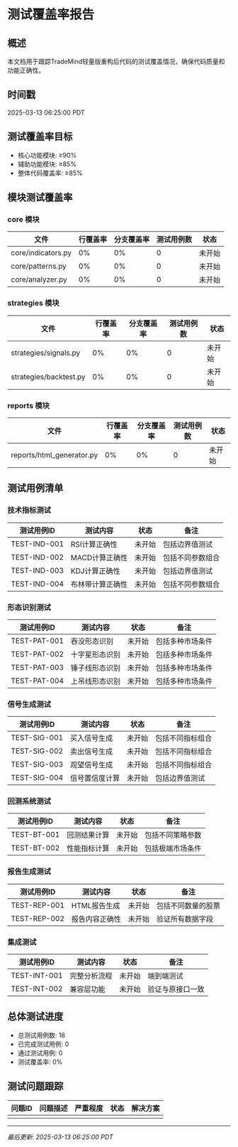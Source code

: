 # 测试覆盖率报告

## 概述
本文档用于跟踪TradeMind轻量版重构后代码的测试覆盖情况，确保代码质量和功能正确性。

## 时间戳
<!-- 使用generate_timestamp.py生成 -->
2025-03-13 06:25:00 PDT

## 测试覆盖率目标
- 核心功能模块: ≥90%
- 辅助功能模块: ≥85%
- 整体代码覆盖率: ≥85%

## 模块测试覆盖率

### core 模块

| 文件 | 行覆盖率 | 分支覆盖率 | 测试用例数 | 状态 |
|------|---------|-----------|-----------|------|
| core/indicators.py | 0% | 0% | 0 | 未开始 |
| core/patterns.py | 0% | 0% | 0 | 未开始 |
| core/analyzer.py | 0% | 0% | 0 | 未开始 |

### strategies 模块

| 文件 | 行覆盖率 | 分支覆盖率 | 测试用例数 | 状态 |
|------|---------|-----------|-----------|------|
| strategies/signals.py | 0% | 0% | 0 | 未开始 |
| strategies/backtest.py | 0% | 0% | 0 | 未开始 |

### reports 模块

| 文件 | 行覆盖率 | 分支覆盖率 | 测试用例数 | 状态 |
|------|---------|-----------|-----------|------|
| reports/html_generator.py | 0% | 0% | 0 | 未开始 |

## 测试用例清单

### 技术指标测试

| 测试用例ID | 测试内容 | 状态 | 备注 |
|-----------|---------|------|------|
| TEST-IND-001 | RSI计算正确性 | 未开始 | 包括边界值测试 |
| TEST-IND-002 | MACD计算正确性 | 未开始 | 包括不同参数组合 |
| TEST-IND-003 | KDJ计算正确性 | 未开始 | 包括边界值测试 |
| TEST-IND-004 | 布林带计算正确性 | 未开始 | 包括不同参数组合 |

### 形态识别测试

| 测试用例ID | 测试内容 | 状态 | 备注 |
|-----------|---------|------|------|
| TEST-PAT-001 | 吞没形态识别 | 未开始 | 包括多种市场条件 |
| TEST-PAT-002 | 十字星形态识别 | 未开始 | 包括多种市场条件 |
| TEST-PAT-003 | 锤子线形态识别 | 未开始 | 包括多种市场条件 |
| TEST-PAT-004 | 上吊线形态识别 | 未开始 | 包括多种市场条件 |

### 信号生成测试

| 测试用例ID | 测试内容 | 状态 | 备注 |
|-----------|---------|------|------|
| TEST-SIG-001 | 买入信号生成 | 未开始 | 包括不同指标组合 |
| TEST-SIG-002 | 卖出信号生成 | 未开始 | 包括不同指标组合 |
| TEST-SIG-003 | 观望信号生成 | 未开始 | 包括不同指标组合 |
| TEST-SIG-004 | 信号置信度计算 | 未开始 | 包括边界值测试 |

### 回测系统测试

| 测试用例ID | 测试内容 | 状态 | 备注 |
|-----------|---------|------|------|
| TEST-BT-001 | 回测结果计算 | 未开始 | 包括不同策略参数 |
| TEST-BT-002 | 性能指标计算 | 未开始 | 包括极端市场条件 |

### 报告生成测试

| 测试用例ID | 测试内容 | 状态 | 备注 |
|-----------|---------|------|------|
| TEST-REP-001 | HTML报告生成 | 未开始 | 包括不同数量的股票 |
| TEST-REP-002 | 报告内容正确性 | 未开始 | 验证所有数据字段 |

### 集成测试

| 测试用例ID | 测试内容 | 状态 | 备注 |
|-----------|---------|------|------|
| TEST-INT-001 | 完整分析流程 | 未开始 | 端到端测试 |
| TEST-INT-002 | 兼容层功能 | 未开始 | 验证与原接口一致 |

## 总体测试进度
- 总测试用例数: 18
- 已完成测试用例: 0
- 通过测试用例: 0
- 测试覆盖率: 0%

## 测试问题跟踪

| 问题ID | 问题描述 | 严重程度 | 状态 | 解决方案 |
|--------|---------|---------|------|---------|
| | | | | |

---
*最后更新: 2025-03-13 06:25:00 PDT* 